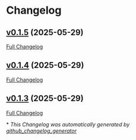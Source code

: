 # Changelog

## [v0.1.5](https://github.com/6C656C65/pythonrunner/tree/v0.1.5) (2025-05-29)

[Full Changelog](https://github.com/6C656C65/pythonrunner/compare/v0.1.4...v0.1.5)

## [v0.1.4](https://github.com/6C656C65/pythonrunner/tree/v0.1.4) (2025-05-29)

[Full Changelog](https://github.com/6C656C65/pythonrunner/compare/v0.1.3...v0.1.4)

## [v0.1.3](https://github.com/6C656C65/pythonrunner/tree/v0.1.3) (2025-05-29)

[Full Changelog](https://github.com/6C656C65/pythonrunner/compare/f287e8044c0160b0eb75acd430bdc8044cc9bca2...v0.1.3)



\* *This Changelog was automatically generated by [github_changelog_generator](https://github.com/github-changelog-generator/github-changelog-generator)*
